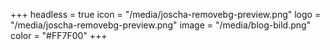 +++
headless = true
icon = "/media/joscha-removebg-preview.png"
logo = "/media/joscha-removebg-preview.png"
image = "/media/blog-bild.png"
color = "#FF7F00"
+++
